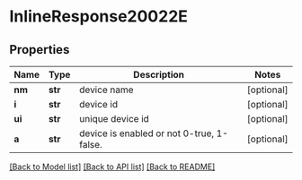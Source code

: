 # InlineResponse20022E

## Properties
Name | Type | Description | Notes
------------ | ------------- | ------------- | -------------
**nm** | **str** | device name | [optional] 
**i** | **str** | device id | [optional] 
**ui** | **str** | unique device id | [optional] 
**a** | **str** | device is enabled or not 0-true, 1-false. | [optional] 

[[Back to Model list]](../README.md#documentation-for-models) [[Back to API list]](../README.md#documentation-for-api-endpoints) [[Back to README]](../README.md)


